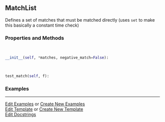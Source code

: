 ## <a id="McUtils.Misc.FileMatcher.MatchList">MatchList</a>
Defines a set of matches that must be matched directly (uses `set` to make this basically a constant time check)

### Properties and Methods
<a id="McUtils.Misc.FileMatcher.MatchList.__init__" class="docs-object-method">&nbsp;</a>
```python
__init__(self, *matches, negative_match=False): 
```

<a id="McUtils.Misc.FileMatcher.MatchList.test_match" class="docs-object-method">&nbsp;</a>
```python
test_match(self, f): 
```

### Examples




___

[Edit Examples](https://github.com/McCoyGroup/McUtils/edit/edit/ci/examples/ci/docs/McUtils/Misc/FileMatcher/MatchList.md) or 
[Create New Examples](https://github.com/McCoyGroup/McUtils/new/edit/?filename=ci/examples/ci/docs/McUtils/Misc/FileMatcher/MatchList.md) <br/>
[Edit Template](https://github.com/McCoyGroup/McUtils/edit/edit/ci/docs/ci/docs/McUtils/Misc/FileMatcher/MatchList.md) or 
[Create New Template](https://github.com/McCoyGroup/McUtils/new/edit/?filename=ci/docs/templates/ci/docs/McUtils/Misc/FileMatcher/MatchList.md) <br/>
[Edit Docstrings](https://github.com/McCoyGroup/McUtils/edit/edit/McUtils/Misc/FileMatcher.py?message=Update%20Docs)